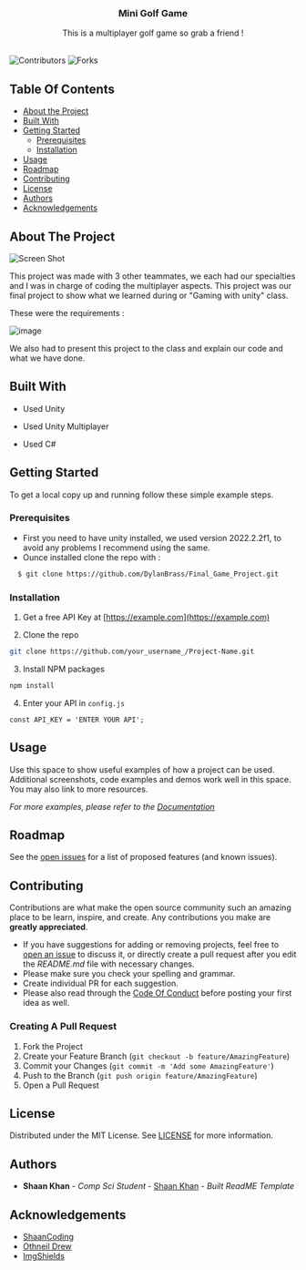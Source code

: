 <br/>
<p align="center">
  <h3 align="center">Mini Golf Game</h3>

  <p align="center">
    This is a multiplayer golf game so grab a friend !
    <br/>
    <br/>
  </p>
</p>

![Contributors](https://img.shields.io/github/contributors/DylanBrass/Final_Game_Project?color=dark-green) ![Forks](https://img.shields.io/github/forks/DylanBrass/Final_Game_Project?style=social) 

## Table Of Contents

* [About the Project](#about-the-project)
* [Built With](#built-with)
* [Getting Started](#getting-started)
  * [Prerequisites](#prerequisites)
  * [Installation](#installation)
* [Usage](#usage)
* [Roadmap](#roadmap)
* [Contributing](#contributing)
* [License](#license)
* [Authors](#authors)
* [Acknowledgements](#acknowledgements)

## About The Project

![Screen Shot](images/screenshot.png)

This project was made with 3 other teammates, we each had our specialties and I was in charge of coding the multiplayer aspects. This project was our final project to show what we learned during or "Gaming with unity" class. 

These were the requirements : 

![image](https://github.com/DylanBrass/Final_Game_Project/assets/71225455/486eb4d2-5dd1-414c-b193-31c684e31725)

We also had to present this project to the class and explain our code and what we have done. 

## Built With

- Used Unity

- Used Unity Multiplayer

- Used C#

## Getting Started

To get a local copy up and running follow these simple example steps.

### Prerequisites

- First you need to have unity installed, we used version 2022.2.2f1, to avoid any problems I recommend using the same.
- Ounce installed clone the repo with :

```sh
  $ git clone https://github.com/DylanBrass/Final_Game_Project.git
```

### Installation

1. Get a free API Key at [https://example.com](https://example.com)

2. Clone the repo

```sh
git clone https://github.com/your_username_/Project-Name.git
```

3. Install NPM packages

```sh
npm install
```

4. Enter your API in `config.js`

```JS
const API_KEY = 'ENTER YOUR API';
```

## Usage

Use this space to show useful examples of how a project can be used. Additional screenshots, code examples and demos work well in this space. You may also link to more resources.

_For more examples, please refer to the [Documentation](https://example.com)_

## Roadmap

See the [open issues](https://github.com/DylanBrass/Final_Game_Project/issues) for a list of proposed features (and known issues).

## Contributing

Contributions are what make the open source community such an amazing place to be learn, inspire, and create. Any contributions you make are **greatly appreciated**.
* If you have suggestions for adding or removing projects, feel free to [open an issue](https://github.com/DylanBrass/Final_Game_Project/issues/new) to discuss it, or directly create a pull request after you edit the *README.md* file with necessary changes.
* Please make sure you check your spelling and grammar.
* Create individual PR for each suggestion.
* Please also read through the [Code Of Conduct](https://github.com/DylanBrass/Final_Game_Project/blob/main/CODE_OF_CONDUCT.md) before posting your first idea as well.

### Creating A Pull Request

1. Fork the Project
2. Create your Feature Branch (`git checkout -b feature/AmazingFeature`)
3. Commit your Changes (`git commit -m 'Add some AmazingFeature'`)
4. Push to the Branch (`git push origin feature/AmazingFeature`)
5. Open a Pull Request

## License

Distributed under the MIT License. See [LICENSE](https://github.com/DylanBrass/Final_Game_Project/blob/main/LICENSE.md) for more information.

## Authors

* **Shaan Khan** - *Comp Sci Student* - [Shaan Khan](https://github.com/ShaanCoding/) - *Built ReadME Template*

## Acknowledgements

* [ShaanCoding](https://github.com/ShaanCoding/)
* [Othneil Drew](https://github.com/othneildrew/Best-README-Template)
* [ImgShields](https://shields.io/)
